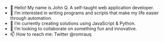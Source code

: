- 👋 Hello! My name is John Q. A self-taught web application developer.
- 👀 I’m interested in writing programs and scripts that make my life easier through automation.
- 🌱 I’m currently creating solutions using JavaScript & Python.
- 💞️ I’m looking to collaborate on something fun and innovative.
- 📫 How to reach me: Twitter @romrauq

<!---
romrauq/romrauq is a ✨ special ✨ repository because its `README.md` (this file) appears on your GitHub profile.
You can click the Preview link to take a look at your changes.
--->
